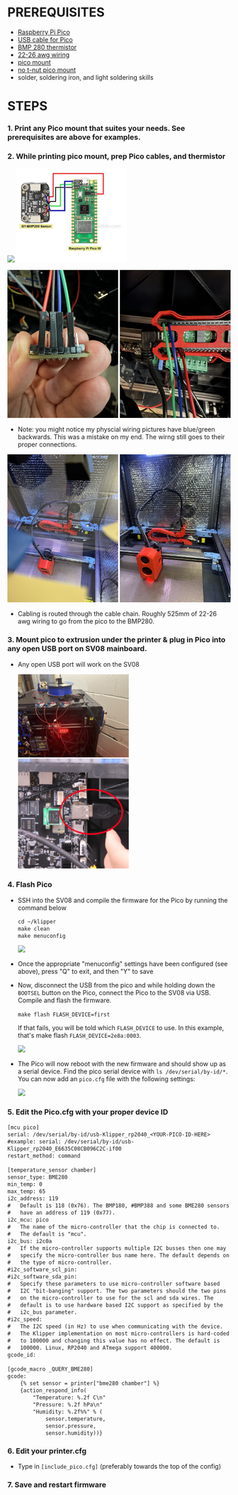 # PREREQUISITES

- [Raspberry Pi Pico](https://www.raspberrypi.com/products/raspberry-pi-pico/)
- [USB cable for Pico](https://www.amazon.com/Amazon-Basics-Charging-Transfer-Gold-Plated/dp/B071S5NTDR/ref=sr_1_3?crid=2SPV98K02ZSYV&dib=eyJ2IjoiMSJ9._kWACzPr7VZO-DFQ1INV-fqAyvsmdHWuC6kbyrgOI8c9G3EKz1AH_X56OC4EJDh8VFGszrj5RI8tpTm0tflxQq1WcKJJwQwEVleLLWjS_6M4v13_tVJW-_sCzHiREPrY77OZFyeEmd54k4UbvOlZR08PMM95EzRxLawdB765mR12SGGfqpDmBtcYB3TwqTnIDdvwVf8YREoyzR58rG54nWoPQydHJoRtD1d0aFjHxg0.DSJs_KKHBuYPc7wPoRVDeBsSQuKAo-gDpBK4wFfSsLA&dib_tag=se&keywords=micro+usb+cable&qid=1736986521&sprefix=micro+usb+cabl%2Caps%2C131&sr=8-3)
- [BMP 280 thermistor](https://www.adafruit.com/product/2651)
- [22-26 awg wiring](https://www.amazon.com/dp/B089D29FHC/?coliid=IBSXSVAK8GF72&colid=2P726BLZ31XZF&psc=1&ref_=list_c_wl_lv_ov_lig_dp_it)
- [pico mount](https://www.printables.com/model/835820-raspberry-pi-pico-mount)
- [no t-nut pico mount](https://www.printables.com/model/513850-pico-caddy-no-screw-2020-connect)
- solder, soldering iron, and light soldering skills

# STEPS

### 1. Print any Pico mount that suites your needs. See prerequisites are above for examples.

### 2. While printing pico mount, prep Pico cables, and thermistor

   <img src="https://cdn-shop.adafruit.com/970x728/2651-08.jpg" width="250"></a>
   <img src="img/pico-bpm-wiring-diagram.jpg" width="250"></a>
   
   <img src="img/bmp280-wiring.jpg" width="250"></a>
   <img src="img/pico-wiring.jpg" width="250"></a>
   
* Note: you might notice my physcial wiring pictures have blue/green backwards. This was a mistake on my end. The wirng still goes to their proper connections.

<img src="img/bmpmount.jpg" width="250"></a>
<img src="img/bmpmount2.jpg" width="250"></a>
   
* Cabling is routed through the cable chain. Roughly 525mm of 22-26 awg wiring to go from the pico to the BMP280.

### 3. Mount pico to extrusion under the printer & plug in Pico into any open USB port on SV08 mainboard.
   
* Any open USB port will work on the SV08

   <img src="img/pico-mounted.jpg" width="250"></a>
   <img src="img/SV08-USB.jpg" width="250"></a>   

### 4. Flash Pico

* SSH into the SV08 and compile the firmware for the Pico by running the command below

   ```properties
   cd ~/klipper
   make clean
   make menuconfig
   ```
   <img src="https://www.klipper3d.org/img/klipper_pico_menuconfig.png">
* Once the appropriate "menuconfig" settings have been configured (see above), press "Q" to exit, and then "Y" to save
   
* Now, disconnect the USB from the pico and while holding down the `BOOTSEL` button on the Pico, connect the Pico to the SV08 via USB. Compile and flash the firmware.

   `make flash FLASH_DEVICE=first`

   If that fails, you will be told which `FLASH_DEVICE` to use. In this example, that's make flash `FLASH_DEVICE=2e8a:0003`.

   <img src="https://www.klipper3d.org/img/flash_rp2040_FLASH_DEVICE.png">

* The Pico will now reboot with the new firmware and should show up as a serial device. Find the pico serial device with `ls /dev/serial/by-id/*`. You can now add an `pico.cfg` file with the following settings:

   <img src="https://github.com/bigtreetech/SKR-Pico/raw/master/Klipper/Images/rp2040_id.png">

### 5. Edit the Pico.cfg with your proper device ID

   ```properties
   [mcu pico]
   serial: /dev/serial/by-id/usb-Klipper_rp2040_<YOUR-PICO-ID-HERE>   #example: serial: /dev/serial/by-id/usb-Klipper_rp2040_E6635C08CB096C2C-if00
   restart_method: command

   [temperature_sensor chamber]
   sensor_type: BME280
   min_temp: 0
   max_temp: 65
   i2c_address: 119
   #   Default is 118 (0x76). The BMP180, #BMP388 and some BME280 sensors
   #   have an address of 119 (0x77).
   i2c_mcu: pico
   #   The name of the micro-controller that the chip is connected to.
   #   The default is "mcu".
   i2c_bus: i2c0a
   #   If the micro-controller supports multiple I2C busses then one may
   #   specify the micro-controller bus name here. The default depends on
   #   the type of micro-controller.
   #i2c_software_scl_pin:
   #i2c_software_sda_pin:
   #   Specify these parameters to use micro-controller software based
   #   I2C "bit-banging" support. The two parameters should the two pins
   #   on the micro-controller to use for the scl and sda wires. The
   #   default is to use hardware based I2C support as specified by the
   #   i2c_bus parameter.
   #i2c_speed:
   #   The I2C speed (in Hz) to use when communicating with the device.
   #   The Klipper implementation on most micro-controllers is hard-coded
   #   to 100000 and changing this value has no effect. The default is
   #   100000. Linux, RP2040 and ATmega support 400000.
   gcode_id:

   [gcode_macro _QUERY_BME280]
   gcode:
       {% set sensor = printer["bme280 chamber"] %}
       {action_respond_info(
           "Temperature: %.2f C\n"
           "Pressure: %.2f hPa\n"
           "Humidity: %.2f%%" % (
               sensor.temperature,
               sensor.pressure,
               sensor.humidity))}
   ```

### 6. Edit your printer.cfg 
* Type in `[include_pico.cfg]` (preferably towards the top of the config) 

### 7. Save and restart firmware

